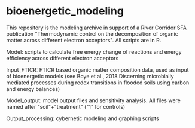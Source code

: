 # bioenergetic_modeling
This repository is the modeling archive in support of a River Corridor SFA publication "Thermodynamic control on the decomposition of organic matter across different electron acceptors".  All scripts are in R.

Model: scripts to calculate free energy change of reactions and energy efficiency across different electron acceptors

Input_FTICR: FTICR based organic matter composition data, used as input of bioenergetic models (see Boye et al., 2018 Discerning microbially mediated processes during redox transitions in flooded soils using carbon and energy balances)

Model_output: model output files and sensitivity analysis. All files were named after "soil"+"treatment" ("1" for controls)

Output_processing: cybernetic modeling and graphing scripts
